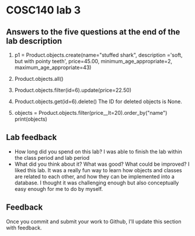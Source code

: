 # COSC140 lab 3

## Answers to the five questions at the end of the lab description

1. p1 = Product.objects.create(name="stuffed shark", description ='soft, but with pointy teeth', price=45.00, minimum_age_appropriate=2, maximum_age_appropriate=43)

2. Product.objects.all()

3. Product.objects.filter(id=6).update(price=22.50)

4. Product.objects.get(id=6).delete()
The ID for deleted objects is None.

5. objects = Product.objects.filter(price__lt=20).order_by("name")
print(objects)

## Lab feedback

 * How long did you spend on this lab?
I was able to finish the lab within the class period and lab period
 * What did you think about it?  What was good?  What could be improved?
I liked this lab. It was a really fun way to learn how objects and classes are related to each other, and how they can be implemented into a database. I thought it was challenging enough but also conceptually easy enough for me to do by myself.
## Feedback

Once you commit and submit your work to Github, I'll update this section with feedback.

